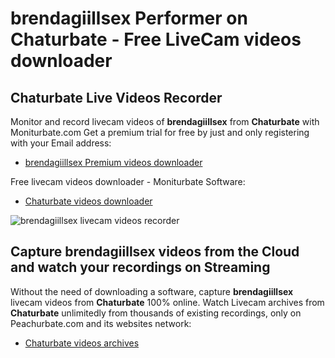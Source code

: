 # brendagiillsex Performer on Chaturbate - Free LiveCam videos downloader

## Chaturbate Live Videos Recorder

Monitor and record livecam videos of **brendagiillsex** from **Chaturbate** with Moniturbate.com
Get a premium trial for free by just and only registering with your Email address:
* [brendagiillsex Premium videos downloader](https://moniturbate.com/request-demo-licence-key.html)

Free livecam videos downloader - Moniturbate Software:
* [Chaturbate videos downloader](https://moniturbate.com/moniturbate-download-software.html)

![brendagiillsex livecam videos recorder](https://peachurnet.com/templates/moniturbate-software.png)


## Capture brendagiillsex videos from the Cloud and watch your recordings on Streaming

Without the need of downloading a software, capture **brendagiillsex** livecam videos from **Chaturbate** 100% online.
Watch Livecam archives from **Chaturbate** unlimitedly from thousands of existing recordings, only on Peachurbate.com and its websites network:
* [Chaturbate videos archives](https://peachurnet.com/)